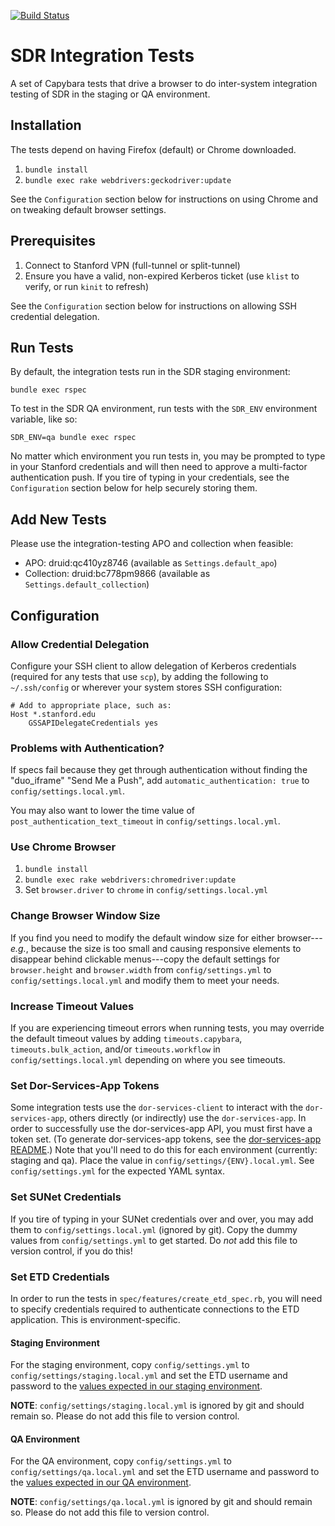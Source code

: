 [![Build Status](https://travis-ci.com/sul-dlss/infrastructure-integration-test.svg?branch=main)](https://travis-ci.com/sul-dlss/infrastructure-integration-test)

# SDR Integration Tests

A set of Capybara tests that drive a browser to do inter-system integration testing of SDR in the staging or QA environment.

## Installation

The tests depend on having Firefox (default) or Chrome downloaded.

1. `bundle install`
1. `bundle exec rake webdrivers:geckodriver:update`

See the `Configuration` section below for instructions on using Chrome and on tweaking default browser settings.

## Prerequisites

1. Connect to Stanford VPN (full-tunnel or split-tunnel)
1. Ensure you have a valid, non-expired Kerberos ticket (use `klist` to verify, or run `kinit` to refresh)

See the `Configuration` section below for instructions on allowing SSH credential delegation.

## Run Tests

By default, the integration tests run in the SDR staging environment:

`bundle exec rspec`

To test in the SDR QA environment, run tests with the `SDR_ENV` environment variable, like so:

```shell
SDR_ENV=qa bundle exec rspec
```

No matter which environment you run tests in, you may be prompted to type in your Stanford credentials and will then need to approve a multi-factor authentication push. If you tire of typing in your credentials, see the `Configuration` section below for help securely storing them.

## Add New Tests

Please use the integration-testing APO and collection when feasible:

* APO: druid:qc410yz8746 (available as `Settings.default_apo`)
* Collection: druid:bc778pm9866 (available as `Settings.default_collection`)

## Configuration

### Allow Credential Delegation

Configure your SSH client to allow delegation of Kerberos credentials (required for any tests that use `scp`), by adding the following to `~/.ssh/config` or wherever your system stores SSH configuration:

```
# Add to appropriate place, such as:
Host *.stanford.edu
    GSSAPIDelegateCredentials yes
```

### Problems with Authentication?

If specs fail because they get through authentication without finding the "duo_iframe" "Send Me a Push", add `automatic_authentication: true` to `config/settings.local.yml`.

You may also want to lower the time value of `post_authentication_text_timeout` in `config/settings.local.yml`.

### Use Chrome Browser

1. `bundle install`
1. `bundle exec rake webdrivers:chromedriver:update`
1. Set `browser.driver` to `chrome` in `config/settings.local.yml`

### Change Browser Window Size

If you find you need to modify the default window size for either browser---*e.g.*, because the size is too small and causing responsive elements to disappear behind clickable menus---copy the default settings for `browser.height` and `browser.width` from `config/settings.yml` to `config/settings.local.yml` and modify them to meet your needs.

### Increase Timeout Values

If you are experiencing timeout errors when running tests, you may override the default timeout values by adding `timeouts.capybara`, `timeouts.bulk_action`, and/or `timeouts.workflow` in `config/settings.local.yml` depending on where you see timeouts.

### Set Dor-Services-App Tokens

Some integration tests use the `dor-services-client` to interact with the `dor-services-app`, others directly (or indirectly) use the `dor-services-app`.  In order to successfully use the dor-services-app API, you must first have a token set. (To generate dor-services-app tokens, see the [dor-services-app README](https://github.com/sul-dlss/dor-services-app#authentication).) Note that you'll need to do this for each environment (currently: staging and qa). Place the value in `config/settings/{ENV}.local.yml`. See `config/settings.yml` for the expected YAML syntax.

### Set SUNet Credentials

If you tire of typing in your SUNet credentials over and over, you may add them to `config/settings.local.yml` (ignored by git). Copy the dummy values from `config/settings.yml` to get started. Do *not* add this file to version control, if you do this!

### Set ETD Credentials

In order to run the tests in `spec/features/create_etd_spec.rb`, you will need to specify credentials required to authenticate connections to the ETD application. This is environment-specific.

#### Staging Environment

For the staging environment, copy `config/settings.yml` to `config/settings/staging.local.yml` and set the ETD username and password to the [values expected in our staging environment](https://github.com/sul-dlss/shared_configs/blob/a90c636b968a1ede4886a61dadc799dd5d162fe1/config/settings/production.yml#L34-L35).

**NOTE**: `config/settings/staging.local.yml` is ignored by git and should remain so. Please do not add this file to version control.

#### QA Environment

For the QA environment, copy `config/settings.yml` to `config/settings/qa.local.yml` and set the ETD username and password to the [values expected in our QA environment](https://github.com/sul-dlss/shared_configs/blob/59ead7acbdf351930ad45922fd44e0f45810bf37/config/settings/production.yml#L16-L17).

**NOTE**: `config/settings/qa.local.yml` is ignored by git and should remain so. Please do not add this file to version control.
